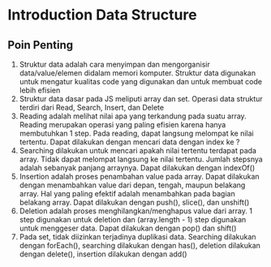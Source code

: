 # Introduction Data Structure

## Poin Penting
1. Struktur data adalah cara menyimpan dan mengorganisir data/value/elemen didalam memori komputer. Struktur data digunakan untuk mengatur kualitas code yang digunakan dan untuk membuat code lebih efisien
2. Struktur data dasar pada JS meliputi array dan set. Operasi data struktur terdiri dari Read, Search, Insert, dan Delete
3. Reading adalah melihat nilai apa yang terkandung pada suatu array. Reading merupakan operasi yang paling efisien karena hanya membutuhkan 1 step. Pada reading, dapat langsung melompat ke nilai tertentu. Dapat dilakukan dengan mencari data dengan index ke ?
4. Searching dilakukan untuk mencari apakah nilai tertentu terdapat pada array. Tidak dapat melompat langsung ke nilai tertentu. Jumlah stepsnya adalah sebanyak panjang arraynya. Dapat dilakukan dengan indexOf()
5. Insertion adalah proses penambahan value pada array. Dapat dilakukan dengan menambahkan value dari depan, tengah, maupun belakang array. Hal yang paling efektif adalah menambahkan pada bagian belakang array. Dapat dilakukan dengan push(), slice(), dan unshift()
6. Deletion adalah proses menghilangkan/menghapus value dari array. 1 step digunakan untuk deletion dan (array.length - 1) step digunakan untuk menggeser data. Dapat dilakukan dengan pop() dan shift()
7. Pada set, tidak diizinkan terjadinya duplikasi data. Searching dilakukan dengan forEach(), searching dilakukan dengan has(), deletion dilakukan dengan delete(), insertion dilakukan dengan add()